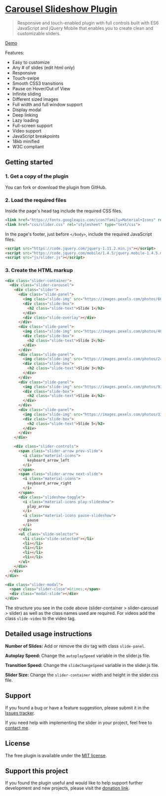 # [Carousel Slideshow Plugin](https://brandonwinger.com/carousel-slideshow-slider/) #

>Responsive and touch-enabled plugin with full controls built with ES6 JavaScript and jQuery Mobile that enables you to create clean and customizable sliders.

[Demo](https://brandonwinger.com/carousel-slideshow-slider/)

Features: 
* Easy to customize
* Any # of slides (edit html only)
* Responsive
* Touch-swipe
* Smooth CSS3 transitions
* Pause on Hover/Out of View
* Infinite sliding
* Different sized images
* Full width and full window support
* Display modal
* Deep linking
* Lazy loading
* Full-screen support
* Video support
* JavaScript breakpoints
* 18kb minified
* W3C compliant

## Getting started ##

### 1. Get a copy of the plugin ###

You can fork or download the plugin from GitHub.

### 2. Load the required files ###

Inside the page's head tag include the required CSS files.

```html
<link href="https://fonts.googleapis.com/icon?family=Material+Icons" rel="stylesheet">
<link href="css/slider.css" rel="stylesheet" type="text/css">
```

In the page's footer, just before <code>&lt;/body&gt;</code>, include the required JavaScript files.

```html
<script src="https://code.jquery.com/jquery-1.11.2.min.js"></script>
<script src="https://code.jquery.com/mobile/1.4.5/jquery.mobile-1.4.5.min.js"></script>
<script src="js/slider.js"></script>
```

### 3. Create the HTML markup ###

```html
<div class="slider-container">
  <div class="slider-carousel">
    <div class="slider">
      <div class="slide-panel">
        <img class="slide-img" src="https://images.pexels.com/photos/66997/pexels-photo-66997.jpeg?auto=compress&cs=tinysrgb&dpr=2&h=650&w=940" alt="">
        <div class="slide-box">
          <h2 class="slide-text">Slide 1</h2>
        </div>
        <div class="slide-overlay"></div>
      </div>
      <div class="slide-panel">
        <img class="slide-img" src="https://images.pexels.com/photos/4827/nature-forest-trees-fog.jpeg?auto=compress&cs=tinysrgb&dpr=3&h=750&w=1260" alt="">
        <div class="slide-box">
          <h2 class="slide-text">Slide 2</h2>
        </div>
      </div>
      <div class="slide-panel">
        <img class="slide-img" src="https://images.pexels.com/photos/248797/pexels-photo-248797.jpeg?auto=compress&cs=tinysrgb&dpr=2&h=650&w=940" alt="">
        <div class="slide-box">
          <h2 class="slide-text">Slide 3</h2>
        </div>
      </div>
      <div class="slide-panel">
        <img class="slide-img" src="https://images.pexels.com/photos/917494/pexels-photo-917494.jpeg?auto=compress&cs=tinysrgb&dpr=2&h=650&w=940" alt="">
        <div class="slide-box">
          <h2 class="slide-text">Slide 4</h2>
        </div>
      </div>
      <div class="slide-panel">
        <img class="slide-img" src="https://images.pexels.com/photos/33109/fall-autumn-red-season.jpg?auto=compress&cs=tinysrgb&dpr=2&h=650&w=940" alt="">
        <div class="slide-box">
          <h2 class="slide-text">Slide 5</h2>
        </div>
      </div>
    </div>

    <div class="slider-controls">
      <span class="slider-arrow prev-slide">
        <i class="material-icons">
          keyboard_arrow_left
        </i>
      </span>
      <span class="slider-arrow next-slide">
        <i class="material-icons">
          keyboard_arrow_right
        </i>
      </span>
      <div class="slideshow-toggle">
        <i class="material-icons play-slideshow">
          play_arrow
        </i>
        <i class="material-icons pause-slideshow">
          pause
        </i>
      </div>
      <ul class="slide-selector">
        <li class="slide-selected"></li>
        <li></li>
        <li></li>
        <li></li>
        <li></li>
      </ul>
    </div>
  </div>
</div>

<div class="slider-modal">
  <span class="slider-close">&times;</span>
  <div class="modal-slide"></div>
</div>
```

The structure you see in the code above (slider-container > slider-carousel > slider) as well as the class names used are required. For videos add the class `slide-video` to the video tag.

## Detailed usage instructions ##
**Number of Slides:** Add or remove the div tag with class `slide-panel`.

**Autoplay Speed:** Change the `autoplaySpeed` variable in the slider.js file.

**Transition Speed:** Change the `slideChangeSpeed` variable in the slider.js file.

**Slider Size:** Change the `slider-container` width and height in the slider.css file.

## Support ##

If you found a bug or have a feature suggestion, please submit it in the [Issues tracker](https://github.com/BrandonWingerAir/carousel-slideshow-slider/issues).

If you need help with implementing the slider in your project, feel free to <a href="https://brandonwinger.com/contact">contact me</a>.

## License ##

The free plugin is available under the <a href="http://opensource.org/licenses/MIT">MIT license</a>.

## Support this project ##
If you found the plugin useful and would like to help support further development and new projects, please visit the [donation link](https://brandonwinger.com/carousel-slideshow-slider#footer).
